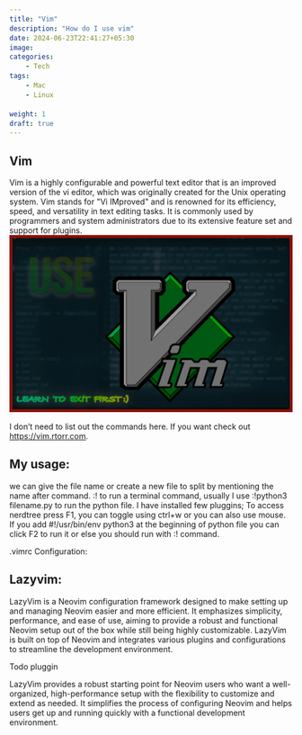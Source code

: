 ```yaml
---
title: "Vim"
description: "How do I use vim" 
date: 2024-06-23T22:41:27+05:30
image: 
categories:
    - Tech
tags:
    - Mac
    - Linux

weight: 1   
draft: true
---
```

## Vim

Vim is a highly configurable and powerful text editor that is an improved version of the vi editor, which was originally created for the Unix operating system. Vim stands for "Vi IMproved" and is renowned for its efficiency, speed, and versatility in text editing tasks. It is commonly used by programmers and system administrators due to its extensive feature set and support for plugins.
![Vim](vim.jpg "Vim") 

I don’t need to list out the commands here. If you want check out https://vim.rtorr.com. 

## My usage:
 
we can give the file name or create a new file to split by mentioning the name after command. :! to run a terminal command, usually I use :!python3 filename.py to run the python file.
I have installed few pluggins; To access nerdtree press F1, you can toggle using ctrl+w or you can also use mouse. If you add #!/usr/bin/env python3 at the beginning of python file you can click F2 to run it or else you should run with :! command.


.vimrc Configuration:

## Lazyvim:

LazyVim is a Neovim configuration framework designed to make setting up and managing Neovim easier and more efficient. It emphasizes simplicity, performance, and ease of use, aiming to provide a robust and functional Neovim setup out of the box while still being highly customizable. LazyVim is built on top of Neovim and integrates various plugins and configurations to streamline the development environment.


Todo pluggin


LazyVim provides a robust starting point for Neovim users who want a well-organized, high-performance setup with the flexibility to customize and extend as needed. It simplifies the process of configuring Neovim and helps users get up and running quickly with a functional development environment.
